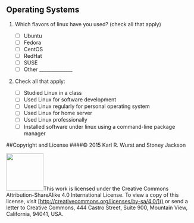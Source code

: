 
## Operating Systems

1. Which flavors of linux have you used? (check all that apply)

    - [ ] Ubuntu
    - [ ] Fedora
    - [ ] CentOS
    - [ ] RedHat
    - [ ] SUSE
    - [ ] Other ______________

1. Check all that apply:

    - [ ] Studied Linux in a class
    - [ ] Used Linux for software development
    - [ ] Used Linux regularly for personal operating system
    - [ ] Used Linux for home server
    - [ ] Used Linux professionally
    - [ ] Installed software under linux using a command-line package manager

##Copyright and License
####&copy; 2015 Karl R. Wurst and Stoney Jackson

<img src="http://mirrors.creativecommons.org/presskit/buttons/88x31/png/by-sa.png" width=100px/>This work is licensed under the Creative Commons Attribution-ShareAlike 4.0 International License. To view a copy of this license, visit [http://creativecommons.org/licenses/by-sa/4.0/]() or send a letter to Creative Commons, 444 Castro Street, Suite 900, Mountain View, California, 94041, USA.

